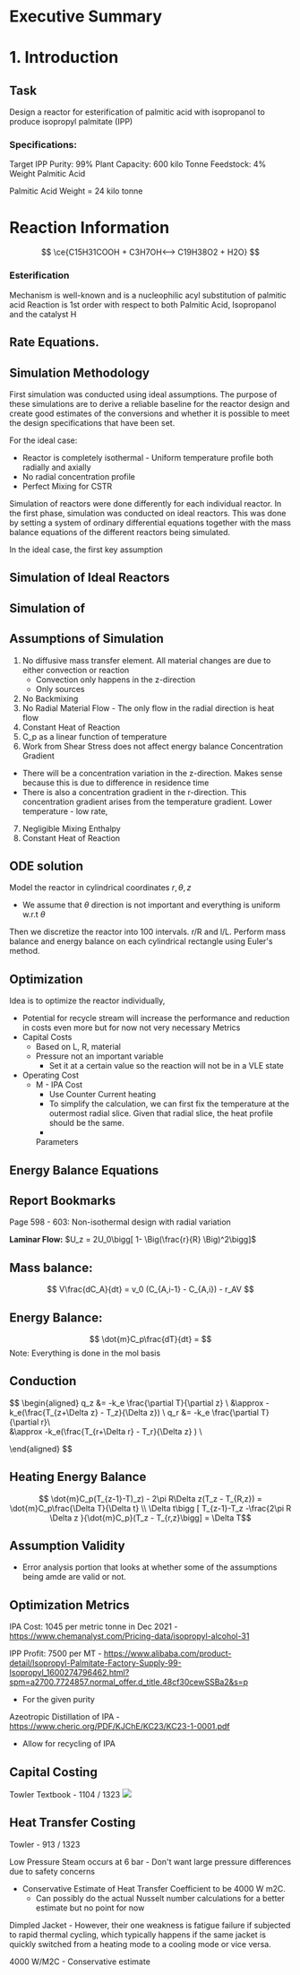 # Executive Summary



# 1. Introduction

## Task 
Design a reactor for esterification of palmitic acid with isopropanol to produce isopropyl palmitate (IPP)

### Specifications:
Target IPP Purity: 99%
Plant Capacity: 600 kilo Tonne
Feedstock: 4% Weight Palmitic Acid

Palmitic Acid Weight = 24 kilo tonne
# Reaction Information

$$
\ce{C15H31COOH  + C3H7OH<--> C19H38O2 + H2O}
$$

### Esterification

Mechanism is well-known and is a nucleophilic acyl substitution of palmitic acid
Reaction is 1st order with respect to both Palmitic Acid, Isopropanol and the catalyst H

## Rate Equations. 

## Simulation Methodology

First simulation was conducted using ideal assumptions. The purpose of these simulations are to derive a reliable baseline for the reactor design and create good estimates of the conversions and whether it is possible to meet the design specifications that have been set. 

For the ideal case:
- Reactor is completely isothermal - Uniform temperature profile both radially and axially
- No radial concentration profile
- Perfect Mixing for CSTR


Simulation of reactors were done differently for each individual reactor. In the first phase, simulation was conducted on ideal reactors. This was done by setting a system of ordinary differential equations together with the mass balance equations of the different reactors being simulated. 

In the ideal case, the first key assumption
## Simulation of Ideal Reactors

## Simulation of 


## Assumptions of Simulation

1. No diffusive mass transfer element. All material changes are due to either convection or reaction
   - Convection only happens in the z-direction
   - Only sources 
2. No Backmixing
3. No Radial Material Flow - The only flow in the radial direction is heat flow
4. Constant Heat of Reaction
5. C_p as a linear function of temperature 
6. Work from Shear Stress does not affect energy balance
Concentration Gradient
- There will be a concentration variation in the z-direction. Makes sense because this is due to difference in residence time
- There is also a concentration gradient in the r-direction. This concentration gradient arises from the temperature gradient. Lower temperature - low rate, 
7. Negligible Mixing Enthalpy
8. Constant Heat of Reaction 

## ODE solution
Model the reactor in cylindrical coordinates $r, \theta, z$
- We assume that $\theta$ direction is not important and everything is uniform w.r.t $\theta$ 

Then we discretize the reactor into 100 intervals. r/R and l/L. Perform mass balance and energy balance on each cylindrical rectangle using Euler's method. 


## Optimization

Idea is to optimize the reactor individually, 
- Potential for recycle stream will increase the performance and reduction in costs even more but for now not very necessary 
Metrics
- Capital Costs
  - Based on L, R, material
  - Pressure not an important variable
    - Set it at a certain value so the reaction will not be in a VLE state
- Operating Cost
  - M - IPA Cost
    - Use Counter Current heating
    - To simplify the calculation, we can first fix the temperature at the outermost radial slice. Given that radial slice, the heat profile should be the same. 
    - 
    Parameters
## Energy Balance Equations

## Report Bookmarks
 Page 598 - 603: Non-isothermal design with radial variation


**Laminar Flow:** $U_z = 2U_0\bigg[ 1- \Big(\frac{r}{R} \Big)^2\bigg]$



## Mass balance:
$$
V\frac{dC_A}{dt} = v_0 (C_{A,i-1} - C_{A,i}) - r_AV   
$$

## Energy Balance: 


$$
\dot{m}C_p\frac{dT}{dt} = 
$$
Note: Everything is done in the mol basis

## Conduction


$$
\begin{aligned}
   q_z &= -k_e \frac{\partial T}{\partial z}  \\
   &\approx -k_e(\frac{T_{z+\Delta z} - T_z}{\Delta z}) \\
   q_r &= -k_e \frac{\partial T}{\partial r}\\  
   &\approx -k_e(\frac{T_{r+\Delta r} - T_r}{\Delta z} ) \\ 

\end{aligned}
$$

## Heating Energy Balance
$$
\dot{m}C_p(T_{z-1}-T)_z) - 2\pi R\Delta z(T_z - T_{R,z}) = \dot{m}C_p\frac{\Delta T}{\Delta t} \\ 
\Delta t\bigg [ T_{z-1}-T_z -\frac{2\pi R \Delta z }{\dot{m}C_p}(T_z - T_{r,z}\bigg] = \Delta T$$

## Assumption Validity
- Error analysis portion that looks at whether some of the assumptions being amde are valid or not. 


## Optimization Metrics

IPA Cost: 1045 per metric tonne in Dec 2021 -https://www.chemanalyst.com/Pricing-data/isopropyl-alcohol-31

IPP Profit: 7500 per MT -  https://www.alibaba.com/product-detail/Isopropyl-Palmitate-Factory-Supply-99-Isopropyl_1600274796462.html?spm=a2700.7724857.normal_offer.d_title.48cf30cewSSBa2&s=p
  - For the given purity 


Azeotropic Distillation of IPA - https://www.cheric.org/PDF/KJChE/KC23/KC23-1-0001.pdf 
  - Allow for recycling of IPA

## Capital Costing
Towler Textbook - 1104 / 1323
![](2022-02-28-10-50-01.png)


## Heat Transfer Costing
Towler - 913 / 1323

Low Pressure Steam occurs at 6 bar - Don't want large pressure differences due to safety concerns 
- Conservative Estimate of Heat Transfer Coefficient to be 4000 W m2C. 
  - Can possibly do the actual Nusselt number calculations for a better estimate but no point for now 

Dimpled Jacket - However, their one weakness is fatigue failure if subjected to rapid thermal cycling, which typically happens if the same jacket is quickly switched from a heating mode to a cooling mode or vice versa.

4000 W/M2C - Conservative estimate   